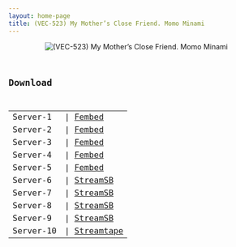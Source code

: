 ```yaml
---
layout: home-page
title: (VEC-523) My Mother’s Close Friend. Momo Minami
---
```

<center>
<img src="https://blogger.googleusercontent.com/img/b/R29vZ2xl/AVvXsEjPpfvmt4H4iM_rPwivctPIT7dRa8rnRx99jazMtMAWfX-kepYuNsPaHyhpF-QF2-9-QdT1wQkS-T3j6UiD2dO1mPutKUZoKRBjuhgfr1wu9tD7DPv8b1qnmEvInK1kZL9O6jITpIreZx7pgF0XDOSEO-sEFPWjCLUzxRKQ5PL-iStmhJk_7-N3_q4U/s16000/vec523pl.jpg" alt="(VEC-523) My Mother’s Close Friend. Momo Minami">
</center>
<pre><code>
<h2>Download</h2>
<table><tbody>
<tr>
<td>Server-1</td>
<td>| <a href="https://javpoll.com/f/3p88xhm7n1-e1mp" target="_blank">Fembed</a></td>
</tr>
<tr>
<tr>
<td>Server-2</td>
<td>| <a href="https://fakyutube.com/f/1jxz0tj4lmmgwlz" target="_blank">Fembed</a></td>
</tr>
<tr>
<td>Server-3</td>
<td>| <a href="https://mycloudzz.com/f/nxgwlu24847w5pr" target="_blank">Fembed</a></td>
</tr>
<tr>
<td>Server-4</td>
<td>| <a href="https://mycloudzz.com/f/y5w-qcexlx3le1p" target="_blank">Fembed</a></td>
</tr>
<tr>
<td>Server-5</td>
<td>| <a href="https://watchjavnow.xyz/f/68xl7t0ry8e7jpk" target="_blank">Fembed</a></td>
</tr>
<td>Server-6</td>
<td>| <a href="https://streamsb.net/e/3ro9gmun96hd.html" target="_blank">StreamSB</a></td>
</tr>
<tr>
<td>Server-7</td>
<td>| <a href="https://tubesb.com/d/4brmfv6khxib.html" target="_blank">StreamSB</a></td>
</tr>
<tr>
<td>Server-8</td>
<td>| <a href="https://streamsb.net/d/xseh3rcew4vb.html" target="_blank">StreamSB</a></td>
</tr>
<tr>
<td>Server-9</td>
<td>| <a href="https://javside.com/d/n8xdfnoiy1wb.html" target="_blank">StreamSB</a></td>
</tr>
<tr>
<td>Server-10</td>
<td>| <a href="https://strtape.cloud/v/O4xQ61aVavUZQzb/VEC-523-SEXTB.NET-03192022.mp4" target="_blank">Streamtape</a></td>
</tr>
</tbody></table>
</code></pre>
